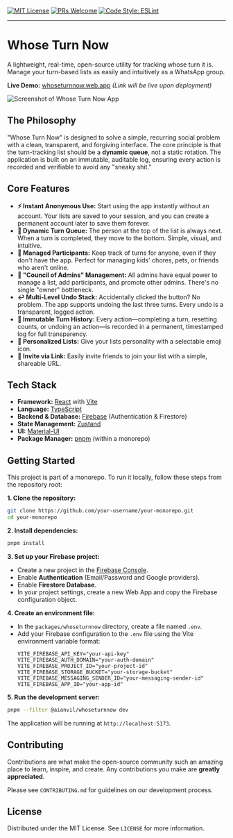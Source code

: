 [![MIT License](https://img.shields.io/badge/License-MIT-green.svg)](https://choosealicense.com/licenses/mit/)
[![PRs Welcome](https://img.shields.io/badge/PRs-welcome-brightgreen.svg?style=flat-square)](http://makeapullrequest.com)
[![Code Style: ESLint](https://img.shields.io/badge/code%20style-ESLint-563d7c.svg)](https://eslint.org/)

---

# Whose Turn Now


A lightweight, real-time, open-source utility for tracking whose turn it is. Manage your turn-based lists as easily and intuitively as a WhatsApp group.

**Live Demo:** [whoseturnnow.web.app](https://whoseturnnow.web.app) *(Link will be live upon deployment)*

![Screenshot of Whose Turn Now App](https://via.placeholder.com/800x450.png?text=App+Screenshot+Coming+Soon)

## The Philosophy

"Whose Turn Now" is designed to solve a simple, recurring social problem with a clean, transparent, and forgiving interface. The core principle is that the turn-tracking list should be a **dynamic queue**, not a static rotation. The application is built on an immutable, auditable log, ensuring every action is recorded and verifiable to avoid any "sneaky shit."

## Core Features

*   **⚡️ Instant Anonymous Use:** Start using the app instantly without an account. Your lists are saved to your session, and you can create a permanent account later to save them forever.
*   **🔄 Dynamic Turn Queue:** The person at the top of the list is always next. When a turn is completed, they move to the bottom. Simple, visual, and intuitive.
*   **👥 Managed Participants:** Keep track of turns for anyone, even if they don't have the app. Perfect for managing kids' chores, pets, or friends who aren't online.
*   **🤝 "Council of Admins" Management:** All admins have equal power to manage a list, add participants, and promote other admins. There's no single "owner" bottleneck.
*   **↩️ Multi-Level Undo Stack:** Accidentally clicked the button? No problem. The app supports undoing the last three turns. Every undo is a transparent, logged action.
*   **📜 Immutable Turn History:** Every action—completing a turn, resetting counts, or undoing an action—is recorded in a permanent, timestamped log for full transparency.
*   **🎨 Personalized Lists:** Give your lists personality with a selectable emoji icon.
*   **🔗 Invite via Link:** Easily invite friends to join your list with a simple, shareable URL.

## Tech Stack

*   **Framework:** [React](https://reactjs.org/) with [Vite](https://vitejs.dev/)
*   **Language:** [TypeScript](https://www.typescriptlang.org/)
*   **Backend & Database:** [Firebase](https://firebase.google.com/) (Authentication & Firestore)
*   **State Management:** [Zustand](https://github.com/pmndrs/zustand)
*   **UI:** [Material-UI](https://mui.com/)
*   **Package Manager:** [pnpm](https://pnpm.io/) (within a monorepo)

## Getting Started

This project is part of a monorepo. To run it locally, follow these steps from the repository root:

**1. Clone the repository:**
```bash
git clone https://github.com/your-username/your-monorepo.git
cd your-monorepo
```

**2. Install dependencies:**
```bash
pnpm install
```

**3. Set up your Firebase project:**
*   Create a new project in the [Firebase Console](https://console.firebase.google.com/).
*   Enable **Authentication** (Email/Password and Google providers).
*   Enable **Firestore Database**.
*   In your project settings, create a new Web App and copy the Firebase configuration object.

**4. Create an environment file:**
*   In the `packages/whoseturnnow` directory, create a file named `.env`.
*   Add your Firebase configuration to the `.env` file using the Vite environment variable format:
    ```
    VITE_FIREBASE_API_KEY="your-api-key"
    VITE_FIREBASE_AUTH_DOMAIN="your-auth-domain"
    VITE_FIREBASE_PROJECT_ID="your-project-id"
    VITE_FIREBASE_STORAGE_BUCKET="your-storage-bucket"
    VITE_FIREBASE_MESSAGING_SENDER_ID="your-messaging-sender-id"
    VITE_FIREBASE_APP_ID="your-app-id"
    ```

**5. Run the development server:**
```bash
pnpm --filter @aianvil/whoseturnnow dev
```
The application will be running at `http://localhost:5173`.

## Contributing

Contributions are what make the open-source community such an amazing place to learn, inspire, and create. Any contributions you make are **greatly appreciated**.

Please see `CONTRIBUTING.md` for guidelines on our development process.

## License

Distributed under the MIT License. See `LICENSE` for more information.